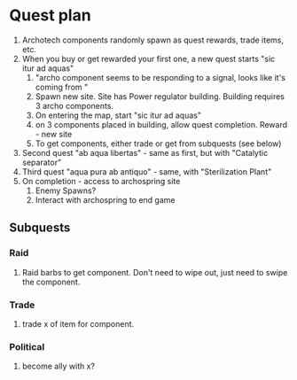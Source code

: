 # Quest plan

1) Archotech components randomly spawn as quest rewards, trade items, etc.
2) When you buy or get rewarded your first one, a new quest starts "sic itur ad aquas"
   1) "archo component seems to be responding to a signal, looks like it's coming from <new map marker>"
   2) Spawn new site. Site has Power regulator building. Building requires 3 archo components.
   3) On entering the map, start "sic itur ad aquas"
   4) on 3 components placed in building, allow quest completion. Reward - new site
   5) To get components, either trade or get from subquests (see below)
5) Second quest "ab aqua libertas" - same as first, but with "Catalytic separator"
6) Third quest "aqua pura ab antiquo" - same, with "Sterilization Plant"
7) On completion - access to archospring site
   1) Enemy Spawns?
   2) Interact with archospring to end game


## Subquests

### Raid
1) Raid barbs to get component. Don't need to wipe out, just need to swipe the component.

### Trade
1) trade x of item for component.

### Political
1) become ally with x?
